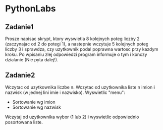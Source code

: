 # PythonLabs

## Zadanie1
Prosze napisac skrypt, ktory wyswietla 8 kolejnych poteg liczby 2 (zaczynajac
od 2 do potegi 1), a nastepnie wczytuje 5 kolejnych poteg liczby 3 i sprawdza,
czy uzytkownik podal poprawna wartosc przy kazdym kroku. Po wpisaniu zlej
odpowiedzi program informuje o tym i konczy dzialanie (Nie pyta dalej!).

## Zadanie2

Wczytac od uzytkownika liczbe n. Wczytac od uzytkownika liste n imion i nazwisk (w jednej lini imie i nazwisko).
Wyswietlic "menu":
- Sortowanie wg imion
- Sortowanie wg nazwisk

Wczytaj od uzytkownika wybor (1 lub 2) i wyswietlic odpowiednio posortowana
liste.
